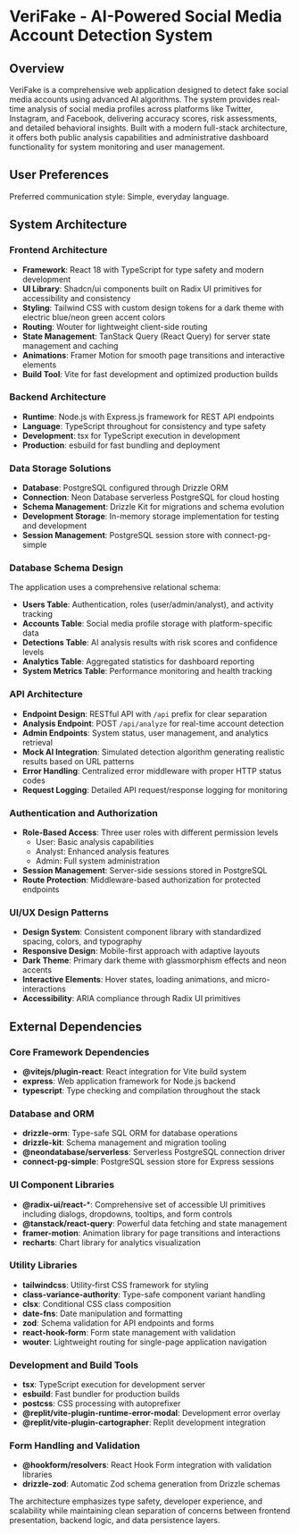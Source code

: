 # VeriFake - AI-Powered Social Media Account Detection System

## Overview

VeriFake is a comprehensive web application designed to detect fake social media accounts using advanced AI algorithms. The system provides real-time analysis of social media profiles across platforms like Twitter, Instagram, and Facebook, delivering accuracy scores, risk assessments, and detailed behavioral insights. Built with a modern full-stack architecture, it offers both public analysis capabilities and administrative dashboard functionality for system monitoring and user management.

## User Preferences

Preferred communication style: Simple, everyday language.

## System Architecture

### Frontend Architecture
- **Framework**: React 18 with TypeScript for type safety and modern development
- **UI Library**: Shadcn/ui components built on Radix UI primitives for accessibility and consistency
- **Styling**: Tailwind CSS with custom design tokens for a dark theme with electric blue/neon green accent colors
- **Routing**: Wouter for lightweight client-side routing
- **State Management**: TanStack Query (React Query) for server state management and caching
- **Animations**: Framer Motion for smooth page transitions and interactive elements
- **Build Tool**: Vite for fast development and optimized production builds

### Backend Architecture
- **Runtime**: Node.js with Express.js framework for REST API endpoints
- **Language**: TypeScript throughout for consistency and type safety
- **Development**: tsx for TypeScript execution in development
- **Production**: esbuild for fast bundling and deployment

### Data Storage Solutions
- **Database**: PostgreSQL configured through Drizzle ORM
- **Connection**: Neon Database serverless PostgreSQL for cloud hosting
- **Schema Management**: Drizzle Kit for migrations and schema evolution
- **Development Storage**: In-memory storage implementation for testing and development
- **Session Management**: PostgreSQL session store with connect-pg-simple

### Database Schema Design
The application uses a comprehensive relational schema:
- **Users Table**: Authentication, roles (user/admin/analyst), and activity tracking
- **Accounts Table**: Social media profile storage with platform-specific data
- **Detections Table**: AI analysis results with risk scores and confidence levels
- **Analytics Table**: Aggregated statistics for dashboard reporting
- **System Metrics Table**: Performance monitoring and health tracking

### API Architecture
- **Endpoint Design**: RESTful API with `/api` prefix for clear separation
- **Analysis Endpoint**: POST `/api/analyze` for real-time account detection
- **Admin Endpoints**: System status, user management, and analytics retrieval
- **Mock AI Integration**: Simulated detection algorithm generating realistic results based on URL patterns
- **Error Handling**: Centralized error middleware with proper HTTP status codes
- **Request Logging**: Detailed API request/response logging for monitoring

### Authentication and Authorization
- **Role-Based Access**: Three user roles with different permission levels
  - User: Basic analysis capabilities
  - Analyst: Enhanced analysis features
  - Admin: Full system administration
- **Session Management**: Server-side sessions stored in PostgreSQL
- **Route Protection**: Middleware-based authorization for protected endpoints

### UI/UX Design Patterns
- **Design System**: Consistent component library with standardized spacing, colors, and typography
- **Responsive Design**: Mobile-first approach with adaptive layouts
- **Dark Theme**: Primary dark theme with glassmorphism effects and neon accents
- **Interactive Elements**: Hover states, loading animations, and micro-interactions
- **Accessibility**: ARIA compliance through Radix UI primitives

## External Dependencies

### Core Framework Dependencies
- **@vitejs/plugin-react**: React integration for Vite build system
- **express**: Web application framework for Node.js backend
- **typescript**: Type checking and compilation throughout the stack

### Database and ORM
- **drizzle-orm**: Type-safe SQL ORM for database operations
- **drizzle-kit**: Schema management and migration tooling
- **@neondatabase/serverless**: Serverless PostgreSQL connection driver
- **connect-pg-simple**: PostgreSQL session store for Express sessions

### UI Component Libraries
- **@radix-ui/react-***: Comprehensive set of accessible UI primitives including dialogs, dropdowns, tooltips, and form controls
- **@tanstack/react-query**: Powerful data fetching and state management
- **framer-motion**: Animation library for page transitions and interactions
- **recharts**: Chart library for analytics visualization

### Utility Libraries
- **tailwindcss**: Utility-first CSS framework for styling
- **class-variance-authority**: Type-safe component variant handling
- **clsx**: Conditional CSS class composition
- **date-fns**: Date manipulation and formatting
- **zod**: Schema validation for API endpoints and forms
- **react-hook-form**: Form state management with validation
- **wouter**: Lightweight routing for single-page application navigation

### Development and Build Tools
- **tsx**: TypeScript execution for development server
- **esbuild**: Fast bundler for production builds
- **postcss**: CSS processing with autoprefixer
- **@replit/vite-plugin-runtime-error-modal**: Development error overlay
- **@replit/vite-plugin-cartographer**: Replit development integration

### Form Handling and Validation
- **@hookform/resolvers**: React Hook Form integration with validation libraries
- **drizzle-zod**: Automatic Zod schema generation from Drizzle schemas

The architecture emphasizes type safety, developer experience, and scalability while maintaining clean separation of concerns between frontend presentation, backend logic, and data persistence layers.